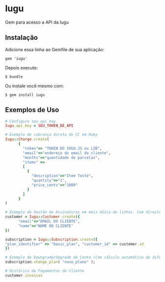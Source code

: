 # Iugu

Gem para acesso a API da Iugu

## Instalação

Adicione essa linha ao Gemfile de sua aplicação:

    gem 'iugu'

Depois execute:

    $ bundle

Ou instale você mesmo com:

    $ gem install iugu

## Exemplos de Uso

```ruby
# Configure seu api key
Iugu.api_key = SEU_TOKEN_DE_API

# Exemplo de cobrança direta de CC em Ruby
Iugu::Charge.create(
      {
        "token"=> "TOKEN DO IUGU.JS ou LIB",
        "email"=>"endereço do email do cliente",
        "months"=>"quantidade de parcelas",
        "items" => 
        [
          {
            "description"=>"Item Teste",
            "quantity"=>"1",
            "price_cents"=>"1000"
          }
        ]
      }
)

# Exemplo de Gestão de Assinaturas em meia dúzia de linhas. Com direito a pagamento recorrente via Cartão ou Boleto. No caso de Cartão, recomenda-se vincular um token ao customer (Default Payment Method).
customer = Iugu::Customer.create({
      "email"=>"EMAIL DO CLIENTE",
      "name"=>"NOME DO CLIENTE"
})

subscription = Iugu::Subscription.create({
"plan_identifier" => "basic_plan", "customer_id" => customer.id
})

# Exemplo de Downgrade/Upgrade de Conta (Com cálculo automático de diferença de valores entre planos, créditos, etc)
subscription.change_plan( "novo_plano" );

# Histórico de Pagamentos do Cliente
customer.invoices
```
